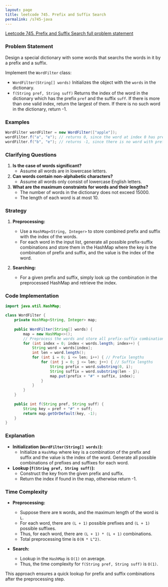 ```yaml
---
layout: page
title: leetcode 745. Prefix and Suffix Search
permalink: /s745-java
---
```

[Leetcode 745. Prefix and Suffix Search full problem statement](https://algoadvance.github.io/algoadvance/l745)
### Problem Statement

Design a special dictionary with some words that searchs the words in it by a prefix and a suffix.

Implement the `WordFilter` class:

- `WordFilter(String[] words)` Initializes the object with the `words` in the dictionary.
- `f(String pref, String suff)` Returns the index of the word in the dictionary which has the prefix `pref` and the suffix `suff`. If there is more than one valid index, return the largest of them. If there is no such word in the dictionary, return -1.

### Examples

```java
WordFilter wordFilter = new WordFilter(["apple"]);
wordFilter.f("a", "e"); // returns 0, since the word at index 0 has prefix 'a' and suffix 'e'.
wordFilter.f("b", "e"); // returns -1, since there is no word with prefix 'b' and suffix 'e' in the dictionary.
```

### Clarifying Questions

1. **Is the case of words significant?**
   - Assume all words are in lowercase letters.
2. **Can words contain non-alphabetic characters?**
   - Assume all words only consist of lowercase English letters.
3. **What are the maximum constraints for words and their lengths?**
   - The number of words in the dictionary does not exceed 15000.
   - The length of each word is at most 10.

### Strategy

1. **Preprocessing:**
   - Use a `HashMap<String, Integer>` to store combined prefix and suffix with the index of the words.
   - For each word in the input list, generate all possible prefix-suffix combinations and store them in the HashMap where the key is the combination of prefix and suffix, and the value is the index of the word.

2. **Searching:**
   - For a given prefix and suffix, simply look up the combination in the preprocessed HashMap and retrieve the index.

### Code Implementation

```java
import java.util.HashMap;

class WordFilter {
    private HashMap<String, Integer> map;
    
    public WordFilter(String[] words) {
        map = new HashMap<>();
        // Preprocess the words and store all prefix-suffix combinations
        for (int index = 0; index < words.length; index++) {
            String word = words[index];
            int len = word.length();
            for (int i = 0; i <= len; i++) { // Prefix lengths
                for (int j = 0; j <= len; j++) { // Suffix lengths
                    String prefix = word.substring(0, i);
                    String suffix = word.substring(len - j);
                    map.put(prefix + "#" + suffix, index);
                }
            }
        }
    }
    
    public int f(String pref, String suff) {
        String key = pref + "#" + suff;
        return map.getOrDefault(key, -1);
    }
}
```

### Explanation

- **Initialization (`WordFilter(String[] words)`):**
  - Initialize a `HashMap` where key is a combination of the prefix and suffix and the value is the index of the word. Generate all possible combinations of prefixes and suffixes for each word.
- **Lookup (`f(String pref, String suff)`):**
  - Construct the key from the given prefix and suffix.
  - Return the index if found in the map, otherwise return -1.

### Time Complexity

- **Preprocessing:**
  - Suppose there are `N` words, and the maximum length of the word is `L`.
  - For each word, there are `(L + 1)` possible prefixes and `(L + 1)` possible suffixes.
  - Thus, for each word, there are `(L + 1) * (L + 1)` combinations.
  - Total preprocessing time is `O(N * L^2)`.

- **Search:**
  - Lookup in the `HashMap` is `O(1)` on average.
  - Thus, the time complexity for `f(String pref, String suff)` is `O(1)`.

This approach ensures a quick lookup for prefix and suffix combinations after the preprocessing step.